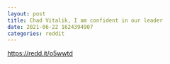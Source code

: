 ```yaml
--- 
layout: post 
title: Chad Vitalik, I am confident in our leader 
date: 2021-06-22 1624394907 
categories: reddit 
--- 
```

https://redd.it/o5wwtd